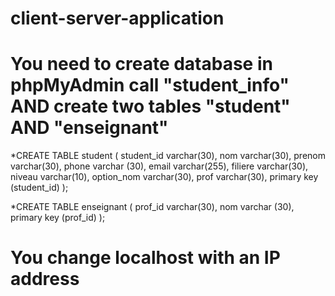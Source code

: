 # client-server-application


# You need to create database in phpMyAdmin call "student_info" AND create two tables "student" AND "enseignant"



*CREATE TABLE student 
   ( student_id varchar(30),
     nom varchar(30),
     prenom varchar(30),
     phone varchar (30),
     email varchar(255),
     filiere varchar(30),
     niveau varchar(10),
     option_nom varchar(30),
     prof varchar(30),
     primary key (student_id)
     );
     
*CREATE TABLE enseignant
   ( prof_id varchar(30),
     nom varchar (30),
     primary key (prof_id)
   );
   
# You change localhost with an IP address 
     
     
     
